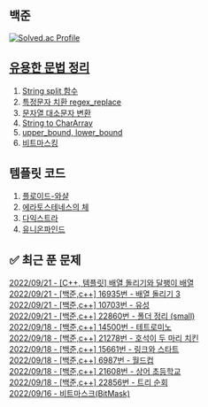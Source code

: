 

## 백준
[![Solved.ac Profile](http://mazassumnida.wtf/api/v2/generate_badge?boj=dkswnkk)](https://solved.ac/dkswnkk/)

[유용한 문법 정리](https://dkswnkk.tistory.com/483?category=549172)
--
1. [String split 함수](https://dkswnkk.tistory.com/476?category=549172)
2. [특정문자 치환 regex_replace](https://dkswnkk.tistory.com/479?category=549172)
3. [문자열 대소문자 변환](https://dkswnkk.tistory.com/483?category=549172)
4. [String to CharArray](https://dkswnkk.tistory.com/249?category=549172)
5. [upper_bound, lower_bound](https://dkswnkk.tistory.com/533)
6. [비트마스킹](https://dkswnkk.tistory.com/650)

## 템플릿 코드
1. [플로이드-와샬](https://dkswnkk.tistory.com/535)
2. [에라토스테네스의 체](https://dkswnkk.tistory.com/490?category=549172)
3. [다익스트라](https://dkswnkk.tistory.com/546)
4. [유니온파인드](https://dkswnkk.tistory.com/627)

## ✅ 최근 푼 문제

[2022/09/21 - [C++, 템플릿] 배열 돌리기와 달팽이 배열](https://dkswnkk.tistory.com/660) <br/>
[2022/09/21 - [백준,c++] 16935번 - 배열 돌리기 3](https://dkswnkk.tistory.com/659) <br/>
[2022/09/21 - [백준,c++] 10703번 - 유성](https://dkswnkk.tistory.com/658) <br/>
[2022/09/21 - [백준,c++] 22860번 - 폴더 정리 (small)](https://dkswnkk.tistory.com/657) <br/>
[2022/09/18 - [백준,c++] 14500번 - 테트로미노](https://dkswnkk.tistory.com/656) <br/>
[2022/09/18 - [백준,c++] 21278번 - 호석이 두 마리 치킨](https://dkswnkk.tistory.com/655) <br/>
[2022/09/18 - [백준,c++] 15661번 - 링크와 스타트](https://dkswnkk.tistory.com/654) <br/>
[2022/09/18 - [백준,c++] 6987번 - 월드컵](https://dkswnkk.tistory.com/653) <br/>
[2022/09/18 - [백준,c++] 21608번 - 상어 초등학교](https://dkswnkk.tistory.com/652) <br/>
[2022/09/18 - [백준,c++] 22856번 - 트리 순회](https://dkswnkk.tistory.com/651) <br/>
[2022/09/16 - 비트마스크(BitMask)](https://dkswnkk.tistory.com/650) <br/>
